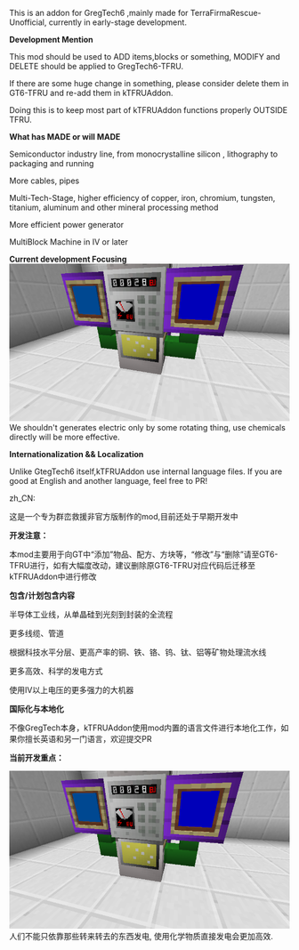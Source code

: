 This is an addon for GregTech6 ,mainly made for TerraFirmaRescue-Unofficial, currently in early-stage development.


**Development Mention**

This mod should be used to ADD items,blocks or something, MODIFY and DELETE should be applied to GregTech6-TFRU.

If there are some huge change in something, please consider delete them in GT6-TFRU and re-add them in kTFRUAddon.

Doing this is to keep most part of kTFRUAddon functions properly OUTSIDE TFRU.


**What has MADE or will MADE**

Semiconductor industry line, from monocrystalline silicon , lithography to packaging and running

More cables, pipes

Multi-Tech-Stage, higher efficiency of copper, iron, chromium, tungsten, titanium, aluminum and other mineral processing method

More efficient power generator

MultiBlock Machine in IV or later


**Current development Focusing**
![](libs/readme1.png)
We shouldn't generates electric only by some rotating thing, use chemicals directly will be more effective.

**Internationalization && Localization**

Unlike GtegTech6 itself,kTFRUAddon use internal language files. If you are good at English and another language, feel free to PR!

zh_CN:

这是一个专为群峦救援非官方版制作的mod,目前还处于早期开发中


**开发注意：**

本mod主要用于向GT中“添加”物品、配方、方块等，“修改”与“删除”请至GT6-TFRU进行，如有大幅度改动，建议删除原GT6-TFRU对应代码后迁移至kTFRUAddon中进行修改


**包含/计划包含内容**

半导体工业线，从单晶硅到光刻到封装的全流程

更多线缆、管道

根据科技水平分层、更高产率的铜、铁、铬、钨、钛、铝等矿物处理流水线

更多高效、科学的发电方式

使用IV以上电压的更多强力的大机器

**国际化与本地化**

不像GregTech本身，kTFRUAddon使用mod内置的语言文件进行本地化工作，如果你擅长英语和另一门语言，欢迎提交PR

**当前开发重点：**

![](libs/readme1.png)
人们不能只依靠那些转来转去的东西发电, 使用化学物质直接发电会更加高效.
